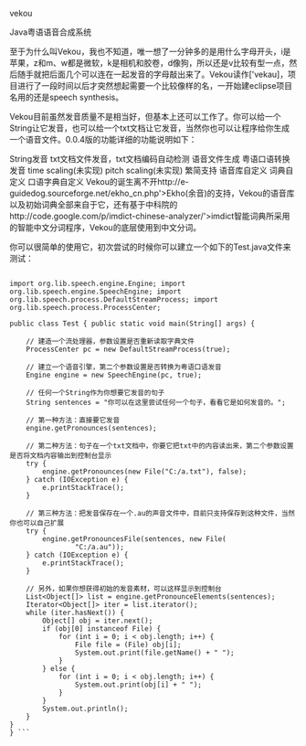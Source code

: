 vekou


Java粤语语音合成系统

至于为什么叫Vekou，我也不知道，唯一想了一分钟多的是用什么字母开头，i是苹果，z和m、w都是微软，k是相机和胶卷，d像狗，所以还是v比较有型一点，然后随手就把后面几个可以连在一起发音的字母敲出来了。Vekou读作['vekau]，项目进行了一段时间以后才突然想起需要一个比较像样的名，一开始建eclipse项目名用的还是speech synthesis。

Vekou目前虽然发音质量不是相当好，但基本上还可以工作了。你可以给一个String让它发音，也可以给一个txt文档让它发音，当然你也可以让程序给你生成一个语音文件。0.0.4版的功能详细的功能说明如下：

String发音
txt文档文件发音，txt文档编码自动检测
语音文件生成
粤语口语转换发音
time scaling(未实现)
pitch scaling(未实现)
繁简支持
语音库自定义
词典自定义
口语字典自定义
Vekou的诞生离不开http://e-guidedog.sourceforge.net/ekho_cn.php'>Ekho(余音)的支持，Vekou的语音库以及初始词典全部来自于它，还有基于中科院的http://code.google.com/p/imdict-chinese-analyzer/'>imdict智能词典所采用的智能中文分词程序，Vekou的底层使用到中文分词。

你可以很简单的使用它，初次尝试的时候你可以建立一个如下的Test.java文件来测试：

``` import java.io.File; import java.io.IOException; import java.util.Iterator; import java.util.List;

import org.lib.speech.engine.Engine; import org.lib.speech.engine.SpeechEngine; import org.lib.speech.process.DefaultStreamProcess; import org.lib.speech.process.ProcessCenter;

public class Test { public static void main(String[] args) {

    // 建造一个流处理器，参数设置是否重新读取字典文件
    ProcessCenter pc = new DefaultStreamProcess(true);

    // 建立一个语音引擎，第二个参数设置是否转换为粤语口语发音
    Engine engine = new SpeechEngine(pc, true);

    // 任何一个String作为你想要它发音的句子
    String sentences = "你可以在这里尝试任何一个句子，看看它是如何发音的。";

    // 第一种方法：直接要它发音
    engine.getPronounces(sentences);

    // 第二种方法：句子在一个txt文档中，你要它把txt中的内容读出来，第二个参数设置是否将文档内容输出到控制台显示
    try {
        engine.getPronounces(new File("C:/a.txt"), false);
    } catch (IOException e) {
        e.printStackTrace();
    }

    // 第三种方法：把发音保存在一个.au的声音文件中，目前只支持保存到这种文件，当然你也可以自己扩展
    try {
        engine.getPronouncesFile(sentences, new File(
                "C:/a.au"));
    } catch (IOException e) {
        e.printStackTrace();
    }

    // 另外，如果你想获得初始的发音素材，可以这样显示到控制台
    List<Object[]> list = engine.getPronounceElements(sentences);
    Iterator<Object[]> iter = list.iterator();
    while (iter.hasNext()) {
        Object[] obj = iter.next();
        if (obj[0] instanceof File) {
            for (int i = 0; i < obj.length; i++) {
                File file = (File) obj[i];
                System.out.print(file.getName() + " ");
            }
        } else {
            for (int i = 0; i < obj.length; i++) {
                System.out.print(obj[i] + " ");
            }
        }
        System.out.println();
    }
}
} ```
